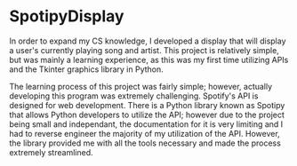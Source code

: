 # SpotipyDisplay
In order to expand my CS knowledge, I developed a display that will display a user's currently playing song and artist. This project is relatively simple, but was mainly a learning experience, as this was my first time utilizing APIs and the Tkinter graphics library in Python. 

The learning process of this project was fairly simple; however, actually developing this program was extremely challenging. Spotify's API is designed for web development. There is a Python library known as Spotipy that allows Python developers to utilize the API; however due to the project being small and independant, the documentation for it is very limiting and I had to reverse engineer the majority of my utilization of the API. However, the library provided me with all the tools necessary and made the process extremely streamlined. 
